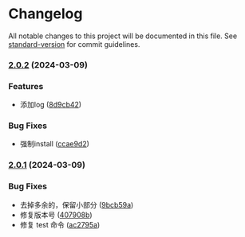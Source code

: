 # Changelog

All notable changes to this project will be documented in this file. See [standard-version](https://github.com/conventional-changelog/standard-version) for commit guidelines.

### [2.0.2](https://github.com/lyszxm/first_package_published/compare/v2.0.1...v2.0.2) (2024-03-09)


### Features

* 添加log ([8d9cb42](https://github.com/lyszxm/first_package_published/commit/8d9cb42fb4341baf186223e7767721dc21069d8c))


### Bug Fixes

* 强制install ([ccae9d2](https://github.com/lyszxm/first_package_published/commit/ccae9d213fbbbbf68c72f13d303d0fa480109a59))

### [2.0.1](https://github.com/lyszxm/first_package_published/compare/v2.0.0...v2.0.1) (2024-03-09)

### Bug Fixes

- 去掉多余的，保留小部分 ([9bcb59a](https://github.com/lyszxm/first_package_published/commit/9bcb59aa275414da4fce498241719c5f8ef04bde))
- 修复版本号 ([407908b](https://github.com/lyszxm/first_package_published/commit/407908b34c4bef820b141b71bb74f52d716473f0))
- 修复 test 命令 ([ac2795a](https://github.com/lyszxm/first_package_published/commit/ac2795a191cbf8cd645cd0abbe6af84657723c0b))
